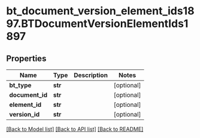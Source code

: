# bt_document_version_element_ids1897.BTDocumentVersionElementIds1897

## Properties
Name | Type | Description | Notes
------------ | ------------- | ------------- | -------------
**bt_type** | **str** |  | [optional] 
**document_id** | **str** |  | [optional] 
**element_id** | **str** |  | [optional] 
**version_id** | **str** |  | [optional] 

[[Back to Model list]](../README.md#documentation-for-models) [[Back to API list]](../README.md#documentation-for-api-endpoints) [[Back to README]](../README.md)


